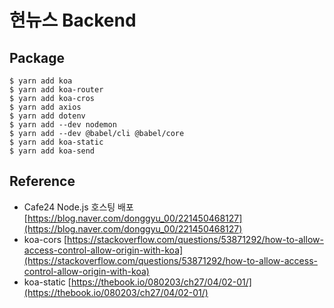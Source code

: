 # 현뉴스 Backend

## Package
```
$ yarn add koa
$ yarn add koa-router
$ yarn add koa-cros
$ yarn add axios
$ yarn add dotenv
$ yarn add --dev nodemon
$ yarn add --dev @babel/cli @babel/core
$ yarn add koa-static
$ yarn add koa-send
```

## Reference
- Cafe24 Node.js 호스팅 배포 [https://blog.naver.com/donggyu_00/221450468127](https://blog.naver.com/donggyu_00/221450468127)
- koa-cors [https://stackoverflow.com/questions/53871292/how-to-allow-access-control-allow-origin-with-koa](https://stackoverflow.com/questions/53871292/how-to-allow-access-control-allow-origin-with-koa)
- koa-static [https://thebook.io/080203/ch27/04/02-01/](https://thebook.io/080203/ch27/04/02-01/)

